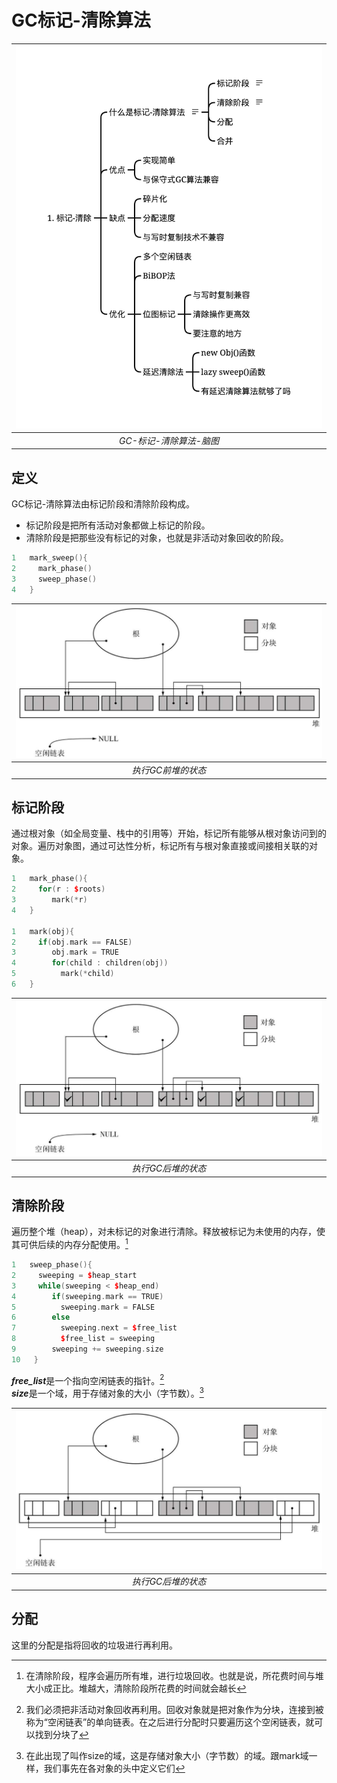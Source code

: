 # GC标记-清除算法

|![GC-标记-清除算法-脑图](../../assets/GC-标记-清除算法-脑图.png) | 
|:--:| 
| *GC-标记-清除算法-脑图* |

## 定义 
GC标记-清除算法由标记阶段和清除阶段构成。
* 标记阶段是把所有活动对象都做上标记的阶段。
* 清除阶段是把那些没有标记的对象，也就是非活动对象回收的阶段。
```C++
1   mark_sweep(){
2     mark_phase()
3     sweep_phase()
4   }
```

|![执行GC前堆的状态](../../assets/执行GC前堆的状态.png) | 
|:--:| 
| *执行GC前堆的状态* |

## 标记阶段
通过根对象（如全局变量、栈中的引用等）开始，标记所有能够从根对象访问到的对象。遍历对象图，通过可达性分析，标记所有与根对象直接或间接相关联的对象。
```C++
1   mark_phase(){
2     for(r : $roots)
3        mark(*r)
4   }

1   mark(obj){
2     if(obj.mark == FALSE)
3        obj.mark = TRUE
4        for(child : children(obj))
5          mark(*child)
6   }
```
|![标记阶段结束后的堆状态](../../assets/标记阶段结束后的堆状态.png) |
|:--:|
| *执行GC后堆的状态* |

## 清除阶段
遍历整个堆（heap），对未标记的对象进行清除。释放被标记为未使用的内存，使其可供后续的内存分配使用。[^3]

```C++
1   sweep_phase(){
2     sweeping = $heap_start
3     while(sweeping < $heap_end)
4        if(sweeping.mark == TRUE)
5          sweeping.mark = FALSE
6        else
7          sweeping.next = $free_list
8          $free_list = sweeping
9        sweeping += sweeping.size
10   }
```
***free_list***是一个指向空闲链表的指针。[^1]  
***size***是一个域，用于存储对象的大小（字节数）。[^2]  

|![清除阶段结束后的堆状态](../../assets/清除阶段结束后的堆状态.png) |
|:--:|
| *执行GC后堆的状态* |

## 分配
这里的分配是指将回收的垃圾进行再利用。   


[^1]: 我们必须把非活动对象回收再利用。回收对象就是把对象作为分块，连接到被称为“空闲链表”的单向链表。在之后进行分配时只要遍历这个空闲链表，就可以找到分块了   
[^2]: 在此出现了叫作size的域，这是存储对象大小（字节数）的域。跟mark域一样，我们事先在各对象的头中定义它们     
[^3]:在清除阶段，程序会遍历所有堆，进行垃圾回收。也就是说，所花费时间与堆大小成正比。堆越大，清除阶段所花费的时间就会越长